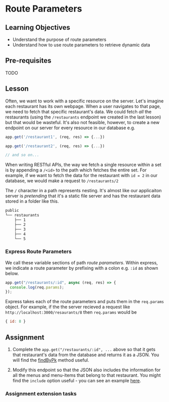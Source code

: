 # Route Parameters

## Learning Objectives

- Understand the purpose of route parameters
- Understand how to use route parameters to retrieve dynamic data

## Pre-requisites

TODO

## Lesson

Often, we want to work with a specific resource on the server. Let's imagine each restaurant has its own webpage. When a user navigates to that page, we need to fetch that specific restaurant's data. We could fetch _all_ the restaurants (using the `/restaurants` endpoint we created in the last lesson) but that would be wasteful. It's also not feasible, however, to create a new endpoint on our server for every resource in our database e.g.

```javascript
app.get('/restaurant1', (req, res) => {...})

app.get('/restaurant2', (req, res) => {...})

// and so on...
```

When writing RESTful APIs, the way we fetch a single resource within a set is by appending a `/<id>` to the path which fetches the entire set. For example, if we want to fetch the data for the restaurant with `id = 2` in our database, we would make a request to `/restaurants/2`

The `/` character in a path represents nesting. It's almost like our applicaiton server is _pretending_ that it's a static file server and has the restaurant data stored in a folder like this.

```sh
public
└── restaurants
    ├── 1
    ├── 2
    ├── 3
    ├── 4
    └── 5
```

### Express Route Parameters

We call these variable sections of path _route parameters_. Within express, we indicate a route parameter by prefixing with a colon e.g. `:id` as shown below.

```javascript
app.get("/restaurants/:id", async (req, res) => {
  console.log(req.params);
});
```

Express takes each of the route parameters and puts them in the `req.params` object. For example, if the the server recieved a request like `http://localhost:3000/resaurants/8` then `req.params` would be

```javascript
{ id: 8 }
```

## Assignment

1. Complete the `app.get("/restaurants/:id", ...` above so that it gets that restaurant's data from the database and returns it as a JSON. You will find the [findByPk](https://sequelize.org/master/class/lib/model.js~Model.html#static-method-findByPk) method useful.
   
2. Modify this endpoint so that the JSON also includes the information for all the menus and menu-items that belong to that restaurant. You might find the `include` option useful - you can see an example [here](https://sequelize.org/master/manual/eager-loading.html).

### Assignment extension tasks
